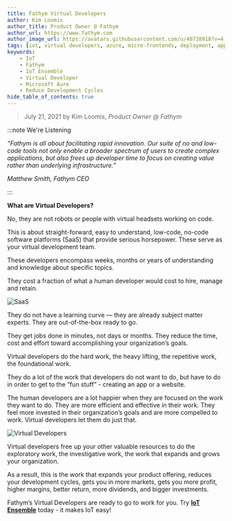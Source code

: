 ```yaml
---
title: Fathym Virtual Developers
author: Kim Loomis
author_title: Product Owner @ Fathym
author_url: https://www.fathym.com
author_image_url: https://avatars.githubusercontent.com/u/48728918?v=4
tags: [iot, virtual developers, azure, micro-frontends, deployment, applications]
keywords:
    - IoT
    - Fathym
    - IoT Ensemble
    - Virtual Developer
    - Microsoft Aure
    - Reduce Development Cycles
hide_table_of_contents: true
--- 
```


> July 21, 2021 by Kim Loomis, _Product Owner @ Fathym_

:::note We're Listening

_“Fathym is all about facilitating rapid innovation. Our suite of no and low-code tools not only enable a broader spectrum of users to create complex applications, but also frees up developer time to focus on creating value rather than underlying infrastructure.”_

_Matthew Smith, Fathym CEO_

:::

**What are Virtual Developers?**

No, they are not robots or people with virtual headsets working on code.

This is about straight-forward, easy to understand, low-code, no-code software platforms (SaaS) that provide serious horsepower. These serve as your virtual development team.

These developers encompass weeks, months or years of understanding and knowledge about specific topics.

They cost a fraction of what a human developer would cost to hire, manage and retain.

![SaaS](https://www.fathym.com/iot/img/saas_1000pixelwide.png)

They do not have a learning curve — they are already subject matter experts. They are out-of-the-box ready to go.

They get jobs done in minutes, not days or months. They reduce the time, cost and effort toward accomplishing your organization’s goals.

Virtual developers do the hard work, the heavy lifting, the repetitive work, the foundational work.

They do a lot of the work that developers do not want to do, but have to do in order to get to the “fun stuff” - creating an app or a website.

The human developers are a lot happier when they are focused on the work they want to do. They are more efficient and effective in their work. They feel more invested in their organization’s goals and are more compelled to work. Virtual developers let them do just that.

![Virtual Developers](https://www.fathym.com/iot/img/saas_lightbulb_1000pixelwide.png)

Virtual developers free up your other valuable resources to do the exploratory work, the investigative work, the work that expands and grows your organization.

As a result, this is the work that expands your product offering, reduces your development cycles, gets you in more markets, gets you more profit, higher margins, better return, more dividends, and bigger investments.

Fathym’s Virtual Developers are ready to go to work for you.  Try **[IoT Ensemble](https://www.fathym.com/iot)** today - it makes IoT easy!
